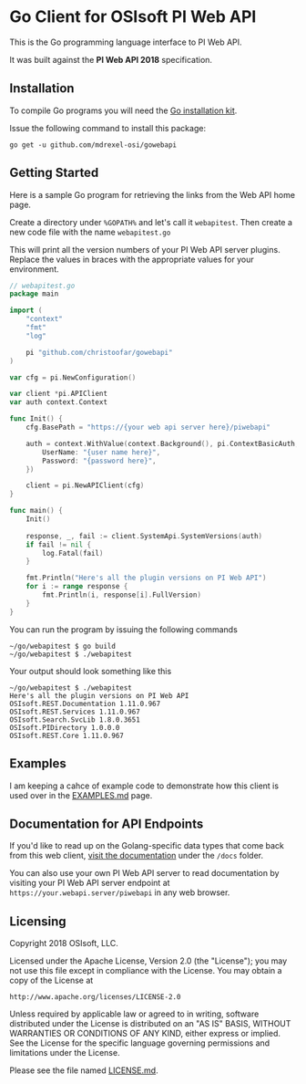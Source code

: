 # Go Client for OSIsoft PI Web API

This is the Go programming language interface to PI Web API.

It was built against the **PI Web API 2018** specification.

## Installation

To compile Go programs you will need the [Go installation kit](https://golang.org/dl/).

Issue the following command to install this package:

```
go get -u github.com/mdrexel-osi/gowebapi
```

## Getting Started

Here is a sample Go program for retrieving the links from the Web API home page.  

Create a directory under `%GOPATH%` and let's call it `webapitest`.   Then create a new code file with the name `webapitest.go`

This will print all the version numbers of your PI Web API server plugins.  Replace the values in braces with the appropriate values for your environment.

```go
// webapitest.go
package main

import (
	"context"
	"fmt"
	"log"

	pi "github.com/christoofar/gowebapi"
)

var cfg = pi.NewConfiguration()

var client *pi.APIClient
var auth context.Context

func Init() {
	cfg.BasePath = "https://{your web api server here}/piwebapi"

	auth = context.WithValue(context.Background(), pi.ContextBasicAuth, pi.BasicAuth{
		UserName: "{user name here}",
		Password: "{password here}",
	})

	client = pi.NewAPIClient(cfg)
}

func main() {
	Init()
	
	response, _, fail := client.SystemApi.SystemVersions(auth)
	if fail != nil {
		log.Fatal(fail)
	}

	fmt.Println("Here's all the plugin versions on PI Web API")
	for i := range response {
		fmt.Println(i, response[i].FullVersion)
	}
}
```

You can run the program by issuing the following commands

```
~/go/webapitest $ go build
~/go/webapitest $ ./webapitest
```

Your output should look something like this

```
~/go/webapitest $ ./webapitest 
Here's all the plugin versions on PI Web API
OSIsoft.REST.Documentation 1.11.0.967
OSIsoft.REST.Services 1.11.0.967
OSIsoft.Search.SvcLib 1.8.0.3651
OSIsoft.PIDirectory 1.0.0.0
OSIsoft.REST.Core 1.11.0.967
```

## Examples
I am keeping a cahce of example code to demonstrate how this client is used over in the [EXAMPLES.md](./EXAMPLES.md) page.

## Documentation for API Endpoints

If you'd like to read up on the Golang-specific data types that come back from this web client, [visit the documentation](/docs/README.md) under the `/docs` folder.

You can also use your own PI Web API server to read documentation by visiting your PI Web API server endpoint at `https://your.webapi.server/piwebapi` in any web browser.

## Licensing
Copyright 2018 OSIsoft, LLC.

Licensed under the Apache License, Version 2.0 (the "License"); you may not use this file except in compliance with the License. You may obtain a copy of the License at

`
   http://www.apache.org/licenses/LICENSE-2.0
`

Unless required by applicable law or agreed to in writing, software distributed under the License is distributed on an "AS IS" BASIS, WITHOUT WARRANTIES OR CONDITIONS OF ANY KIND, either express or implied. See the License for the specific language governing permissions and limitations under the License.

Please see the file named [LICENSE.md](LICENSE.md).
